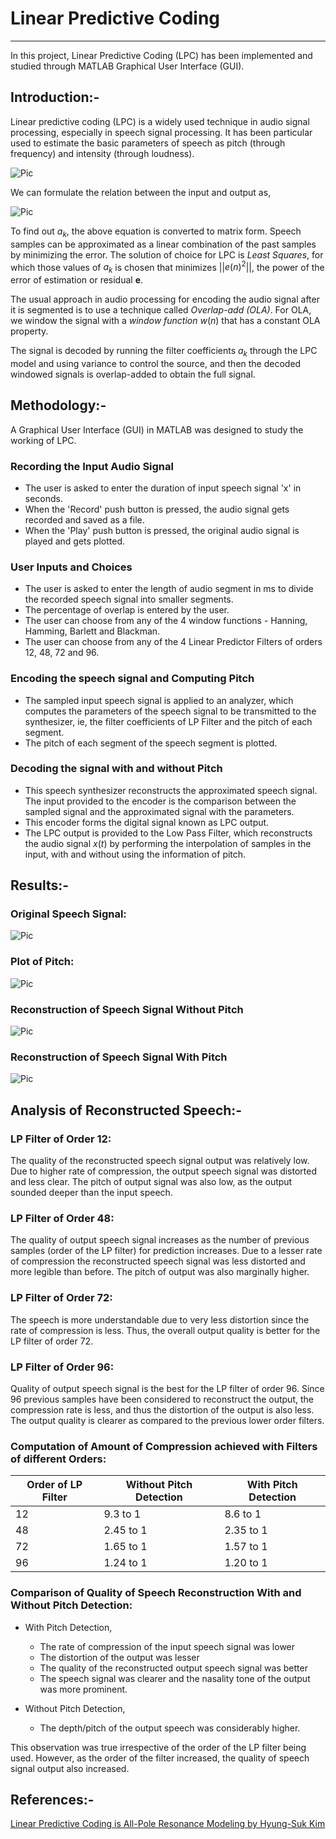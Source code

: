# Linear Predictive Coding

***

In this project, Linear Predictive Coding (LPC) has been implemented and studied through MATLAB Graphical User Interface (GUI).

## Introduction:-

Linear predictive coding (LPC) is a widely used technique in audio signal processing, especially in speech signal processing. It has been particular used to estimate the
basic parameters of speech as pitch (through frequency) and intensity (through loudness).

![Pic](https://drive.google.com/file/d/12FmtuqS8r1_7iHf2xRjk3NbnOgQxg_ji/view?usp=sharing)

We can formulate the relation between the input and output as,

![Pic](https://drive.google.com/file/d/1nDluxBMixnwOUUAZ_sbm3_9MZNcE2OyH/view?usp=sharing)

To find out $a_{k}$, the above equation is converted to matrix form. Speech samples can be approximated as a linear combination of the past samples by minimizing the error. The solution of choice for LPC is *Least Squares*, for which those values of $a_{k}$ is chosen that minimizes ||$e(n)^{2}$||, the power of the error of estimation or residual **e**.

The usual approach in audio processing for encoding the audio signal after it is segmented is to use a technique called *Overlap-add (OLA)*. For OLA, we window the signal with a *window function* $w(n)$ that has a constant OLA property.

The signal is decoded by running the filter coefficients $a_{k}$ through the LPC model and using variance to control the source, and then the decoded windowed signals is overlap-added to obtain the full signal.

## Methodology:-

A Graphical User Interface (GUI) in MATLAB was designed to study the working of LPC.

### Recording the Input Audio Signal

* The user is asked to enter the duration of input speech signal 'x' in seconds.
* When the 'Record' push button is pressed, the audio signal gets recorded and saved as a file.
* When the 'Play' push button is pressed, the original audio signal is played and gets plotted.

### User Inputs and Choices

* The user is asked to enter the length of audio segment in ms to divide the recorded speech signal into smaller segments.
* The percentage of overlap is entered by the user.
* The user can choose from any of the 4 window functions -  Hanning, Hamming, Barlett and Blackman.
* The user can choose from any of the 4 Linear Predictor Filters of orders 12, 48, 72 and 96.

### Encoding the speech signal and Computing Pitch

* The sampled input speech signal is applied to an analyzer, which computes the parameters of the speech signal to be transmitted to the synthesizer, ie, the filter coefficients of LP Filter and the pitch of each segment. 
* The pitch of each segment of the speech segment is plotted.

### Decoding the signal with and without Pitch

* This speech synthesizer reconstructs the approximated speech signal. The input provided to the encoder is the comparison between the sampled signal and the approximated signal with the parameters. 
* This encoder forms the digital signal known as LPC output.
* The LPC output is provided to the Low Pass Filter, which reconstructs the audio signal $x(t)$ by performing the interpolation of samples in the input, with and without using the information of pitch.

## Results:-

### Original Speech Signal:

![Pic](https://drive.google.com/file/d/1feEGX1gpbP8qe-Z9c8Fu-piNvgUwB6qG/view?usp=sharing)

### Plot of Pitch:

![Pic](https://drive.google.com/file/d/1ljr-GNGANAUeoovcJowffgQtbh90qxBN/view?usp=sharing)

### Reconstruction of Speech Signal Without Pitch

![Pic](https://drive.google.com/file/d/1kLI5cEe5SGn20FQEYCKHFaER9vkA-jG2/view?usp=sharing)

### Reconstruction of Speech Signal With Pitch

![Pic](https://drive.google.com/file/d/19Egc5thIxUVnCxihtUp1RYidgP-w8H1v/view?usp=sharing)

## Analysis of Reconstructed Speech:-

### LP Filter of Order 12:

The quality of the reconstructed speech signal output was relatively low. Due to higher rate of compression, the output speech signal was distorted and less clear. The pitch of output signal was also low, as the output sounded deeper than the input speech.

### LP Filter of Order 48:

The quality of output speech signal increases as the number of previous samples (order of the LP filter) for prediction increases. Due to a lesser rate of compression the reconstructed speech signal was less distorted and more legible than before. The pitch of output was also marginally higher.

### LP Filter of Order 72:

The speech is more understandable due to very less distortion since the rate of compression is less. Thus, the overall output quality is better for the LP filter of order 72.

### LP Filter of Order 96:

Quality of output speech signal is the best for the LP filter of order 96. Since 96 previous samples have been considered to reconstruct the output, the compression rate is less, and thus the distortion of the output is also less. The output quality is clearer as compared to the previous lower order filters.

### Computation of Amount of Compression achieved with Filters of different Orders:

| Order of LP Filter | Without Pitch Detection | With Pitch Detection |
| -------- | -------- | -------- |
| 12    | 9.3 to 1     | 8.6 to 1     |
| 48     | 2.45 to 1     | 2.35 to 1     |
| 72     | 1.65 to 1     | 1.57 to 1     |
| 96     | 1.24 to 1     | 1.20 to 1     |

### Comparison of Quality of Speech Reconstruction With and Without Pitch Detection:

* With Pitch Detection,
    * The rate of compression of the input speech signal was lower
    * The distortion of the output was lesser
    * The quality of the reconstructed output speech signal was better
    * The speech signal was clearer and the nasality tone of the output was more prominent.

* Without Pitch Detection,
    * The depth/pitch of the output speech was considerably higher.

This observation was true irrespective of the order of the LP filter being used. However, as the order of the filter increased, the quality of speech signal output also increased.

## References:-

[Linear Predictive Coding is All-Pole Resonance Modeling by Hyung-Suk Kim](https://ccrma.stanford.edu/~hskim08/lpc/)

